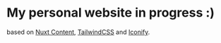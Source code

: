# My personal website in progress :)

based on [Nuxt Content](https://content.nuxtjs.org), [TailwindCSS](https://tailwindcss.com) and [Iconify](https://iconify.design).
